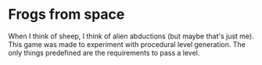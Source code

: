 <!--
  id: 2262
  slug: frogs-space
  type: fortpolio
  categories: game, illustration
  tags: ActionScript, Flash, UX, game, cool shit, concept
  clients: 
  collaboration: 
  prizes: 
  thumbnail: schapenII_4.jpg
  image: schapenII_4.jpg
  images: schapenII_1.jpg, schapenII_2.jpg, schapenII_3.jpg, schapenII_4.jpg, schapenII_5.jpg
  inCv: false
  inPortfolio: true
  dateFrom: 2005-06-01
  dateTo: 2005-07-01
-->

# Frogs from space

When I think of sheep, I think of alien abductions (but maybe that's just me). This game was made to experiment with procedural level generation.
The only things predefined are the requirements to pass a level.